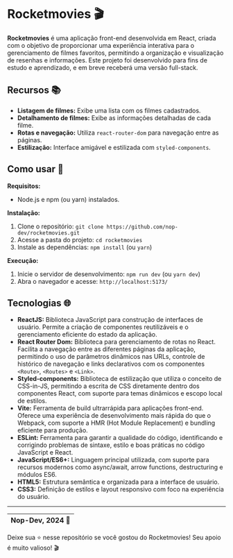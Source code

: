
# Rocketmovies 🎬

**Rocketmovies** é uma aplicação front-end desenvolvida em React, criada com o objetivo de proporcionar uma experiência interativa para o gerenciamento de filmes favoritos, permitindo a organização e visualização de resenhas e informações. Este projeto foi desenvolvido para fins de estudo e aprendizado, e em breve receberá uma versão full-stack.

## Recursos 📚

- **Listagem de filmes:** Exibe uma lista com os filmes cadastrados.
- **Detalhamento de filmes:** Exibe as informações detalhadas de cada filme.
- **Rotas e navegação:** Utiliza `react-router-dom` para navegação entre as páginas.
- **Estilização:** Interface amigável e estilizada com `styled-components`.

## Como usar 💾

**Requisitos:**

- Node.js e npm (ou yarn) instalados.

**Instalação:**

1. Clone o repositório: `git clone https://github.com/nop-dev/rocketmovies.git`
2. Acesse a pasta do projeto: `cd rocketmovies`
3. Instale as dependências: `npm install` (ou `yarn`)

**Execução:**

1. Inicie o servidor de desenvolvimento: `npm run dev` (ou `yarn dev`)
2. Abra o navegador e acesse: `http://localhost:5173/`

## Tecnologias 🌐

- **ReactJS:** Biblioteca JavaScript para construção de interfaces de usuário. Permite a criação de componentes reutilizáveis e o gerenciamento eficiente do estado da aplicação.
- **React Router Dom:** Biblioteca para gerenciamento de rotas no React. Facilita a navegação entre as diferentes páginas da aplicação, permitindo o uso de parâmetros dinâmicos nas URLs, controle de histórico de navegação e links declarativos com os componentes `<Route>`, `<Routes>` e `<Link>`.
- **Styled-components:** Biblioteca de estilização que utiliza o conceito de CSS-in-JS, permitindo a escrita de CSS diretamente dentro dos componentes React, com suporte para temas dinâmicos e escopo local de estilos.
- **Vite:** Ferramenta de build ultrarrápida para aplicações front-end. Oferece uma experiência de desenvolvimento mais rápida do que o Webpack, com suporte a HMR (Hot Module Replacement) e bundling eficiente para produção.
- **ESLint:** Ferramenta para garantir a qualidade do código, identificando e corrigindo problemas de sintaxe, estilo e boas práticas no código JavaScript e React.
- **JavaScript/ES6+:** Linguagem principal utilizada, com suporte para recursos modernos como async/await, arrow functions, destructuring e módulos ES6.
- **HTML5:** Estrutura semântica e organizada para a interface de usuário.
- **CSS3:** Definição de estilos e layout responsivo com foco na experiência do usuário.

---

| Nop-Dev, 2024 🚀 |
| ---------------- |

Deixe sua ⭐️ nesse repositório se você gostou do Rocketmovies! Seu apoio é muito valioso! 🎬
